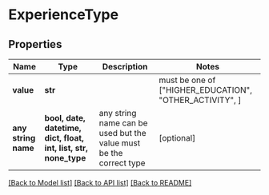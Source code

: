 # ExperienceType


## Properties
Name | Type | Description | Notes
------------ | ------------- | ------------- | -------------
**value** | **str** |  |  must be one of ["HIGHER_EDUCATION", "OTHER_ACTIVITY", ]
**any string name** | **bool, date, datetime, dict, float, int, list, str, none_type** | any string name can be used but the value must be the correct type | [optional]

[[Back to Model list]](../README.md#documentation-for-models) [[Back to API list]](../README.md#documentation-for-api-endpoints) [[Back to README]](../README.md)


